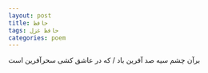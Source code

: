 ```yaml
---
layout: post
title: حافظ
tags: حافظ غزل
categories: poem
---
```


برآن چشم سیه صد آفرین باد / که در عاشق کشی سحرآفرین است